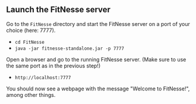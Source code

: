 

## Launch the FitNesse server

Go to the `FitNesse` directory and start the FitNesse server on a port of your choice (here: 7777).

- `cd FitNesse`
- `java -jar fitnesse-standalone.jar -p 7777` 

Open a browser and go to the running FitNesse server. (Make sure to use the same port as in the previous step!)

- `http://localhost:7777`

You should now see a webpage with the message "Welcome to FitNesse!", among other things.

